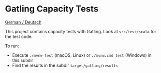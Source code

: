 Gatling Capacity Tests
================

[German / Deutsch](LIESMICH.md)

This project contains capacity tests with Gatling. Look at
`src/test/scala` for the test code.

To run:

- Execute  `./mvnw test` (macOS, Linux) or `./mvnw.cmd test` (Windows) in this subdir
- Find the results in the subdir `target/gatling/results`
